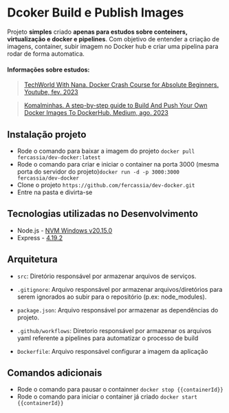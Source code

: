 # Dcoker Build e Publish Images

Projeto __simples__ criado __apenas para estudos sobre conteiners, virtualização e docker e pipelines__. Com objetivo de entender a criação de imagens, container, subir imagem no Docker hub e criar uma pipelina para rodar de forma automatica.

#### Informações sobre estudos:

> [TechWorld With Nana. Docker Crash Course for Absolute Beginners. Youtube, fev. 2023](https://www.youtube.com/watch?v=pg19Z8LL06w)

> [Komalminhas. A step-by-step guide to Build And Push Your Own Docker Images To DockerHub. Medium, ago. 2023](https://medium.com/@komalminhas.96/a-step-by-step-guide-to-build-and-push-your-own-docker-images-to-dockerhub-709963d4a8bc)

## Instalação projeto
- Rode o comando para baixar a imagem do projeto `docker pull fercassia/dev-docker:latest`
- Rode o comando para criar e iniciar o container na porta 3000 (mesma porta do servidor do projeto)`docker run -d -p 3000:3000 fercassia/dev-docker`
- Clone o projeto `https://github.com/fercassia/dev-docker.git`
- Entre na pasta e divirta-se

## Tecnologias utilizadas no Desenvolvimento

- Node.js - [NVM Windows v20.15.0](https://github.com/coreybutler/nvm-windows)
- Express - [4.19.2](https://www.npmjs.com/package/express)

## Arquitetura

- `src`: Diretório responsável por armazenar arquivos de serviços.
    
- `.gitignore`: Arquivo responsável por armazenar arquivos/diretórios para serem ignorados ao subir para o repositório (p.ex: node_modules).

- `package.json`: Arquivo responsável por armazenar as dependências do projeto.

- `.github/workflows`: Diretorio responsável por armazenar os arquivos yaml referente a pipelines para automatizar o processo de build

- `Dockerfile`: Arquivo responsável configurar a imagem da aplicação

## Comandos adicionais
- Rode o comando para pausar o containner `docker stop {{containerId}}`
- Rode o comando para iniciar o container já criado `docker start {{containerId}}`

